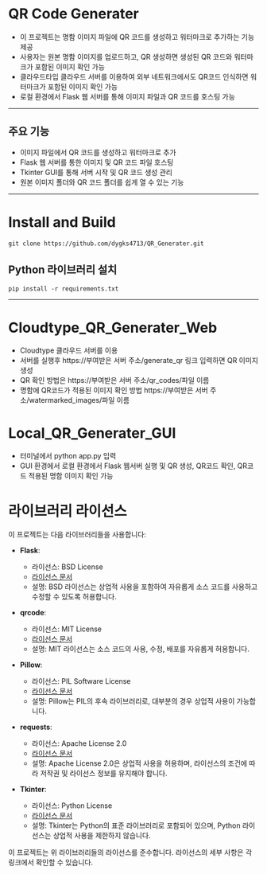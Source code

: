 # QR Code Generater

- 이 프로젝트는 명함 이미지 파일에 QR 코드를 생성하고 워터마크로 추가하는 기능 제공 
- 사용자는 원본 명함 이미지를 업로드하고, QR 생성하면 생성된 QR 코드와 워터마크가 포함된 이미지 확인 가능 
- 클라우드타입 클라우드 서버를 이용하여 외부 네트워크에서도 QR코드 인식하면 워터마크가 포함된 이미지 확인 가능
- 로컬 환경에서 Flask 웹 서버를 통해 이미지 파일과 QR 코드를 호스팅 가능

------------

## 주요 기능

- 이미지 파일에서 QR 코드를 생성하고 워터마크로 추가
- Flask 웹 서버를 통한 이미지 및 QR 코드 파일 호스팅
- Tkinter GUI를 통해 서버 시작 및 QR 코드 생성 관리
- 원본 이미지 폴더와 QR 코드 폴더를 쉽게 열 수 있는 기능

------------

# Install and Build
    git clone https://github.com/dygks4713/QR_Generater.git
## Python 라이브러리 설치
    pip install -r requirements.txt

------------

# Cloudtype_QR_Generater_Web
- Cloudtype 클라우드 서버를 이용
- 서버를 실행후 https://부여받은 서버 주소/generate_qr 링크 입력하면 QR 이미지 생성
- QR 확인 방법은 https://부여받은 서버 주소/qr_codes/파일 이름
- 명함에 QR코드가 적용된 이미지 확인 방법 https://부여받은 서버 주소/watermarked_images/파일 이름

# Local_QR_Generater_GUI
- 터미널에서 python app.py 입력
- GUI 환경에서 로컬 환경에서 Flask 웹서버 실행 및 QR 생성, QR코드 확인, QR코드 적용된 명함 이미지 확인 가능

# 라이브러리 라이선스
이 프로젝트는 다음 라이브러리들을 사용합니다:

- **Flask**:
  - 라이선스: BSD License
  - [라이선스 문서](https://opensource.org/licenses/BSD-3-Clause)
  - 설명: BSD 라이선스는 상업적 사용을 포함하여 자유롭게 소스 코드를 사용하고 수정할 수 있도록 허용합니다.

- **qrcode**:
  - 라이선스: MIT License
  - [라이선스 문서](https://opensource.org/licenses/MIT)
  - 설명: MIT 라이선스는 소스 코드의 사용, 수정, 배포를 자유롭게 허용합니다.

- **Pillow**:
  - 라이선스: PIL Software License
  - [라이선스 문서](https://pillow.readthedocs.io/en/stable/releasenotes/2.0.0.html#license)
  - 설명: Pillow는 PIL의 후속 라이브러리로, 대부분의 경우 상업적 사용이 가능합니다.

- **requests**:
  - 라이선스: Apache License 2.0
  - [라이선스 문서](https://opensource.org/licenses/Apache-2.0)
  - 설명: Apache License 2.0은 상업적 사용을 허용하며, 라이선스의 조건에 따라 저작권 및 라이선스 정보를 유지해야 합니다.

- **Tkinter**:
  - 라이선스: Python License
  - [라이선스 문서](https://docs.python.org/3/license.html)
  - 설명: Tkinter는 Python의 표준 라이브러리로 포함되어 있으며, Python 라이선스는 상업적 사용을 제한하지 않습니다.

이 프로젝트는 위 라이브러리들의 라이선스를 준수합니다. 라이선스의 세부 사항은 각 링크에서 확인할 수 있습니다.
